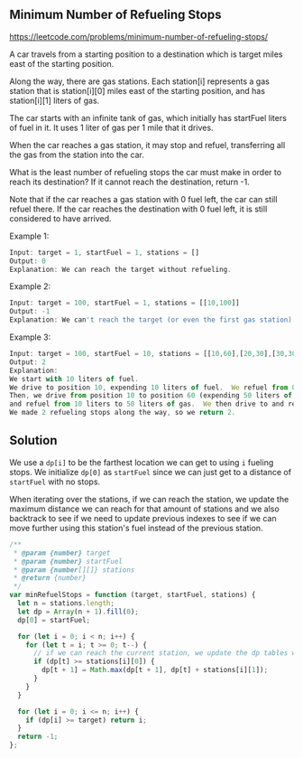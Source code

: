 ## Minimum Number of Refueling Stops

https://leetcode.com/problems/minimum-number-of-refueling-stops/

A car travels from a starting position to a destination which is target miles east of the starting position.

Along the way, there are gas stations. Each station[i] represents a gas station that is station[i][0] miles east of the starting position, and has station[i][1] liters of gas.

The car starts with an infinite tank of gas, which initially has startFuel liters of fuel in it. It uses 1 liter of gas per 1 mile that it drives.

When the car reaches a gas station, it may stop and refuel, transferring all the gas from the station into the car.

What is the least number of refueling stops the car must make in order to reach its destination? If it cannot reach the destination, return -1.

Note that if the car reaches a gas station with 0 fuel left, the car can still refuel there. If the car reaches the destination with 0 fuel left, it is still considered to have arrived.

Example 1:

```js
Input: target = 1, startFuel = 1, stations = []
Output: 0
Explanation: We can reach the target without refueling.
```

Example 2:

```js
Input: target = 100, startFuel = 1, stations = [[10,100]]
Output: -1
Explanation: We can't reach the target (or even the first gas station).
```

Example 3:

```js
Input: target = 100, startFuel = 10, stations = [[10,60],[20,30],[30,30],[60,40]]
Output: 2
Explanation:
We start with 10 liters of fuel.
We drive to position 10, expending 10 liters of fuel.  We refuel from 0 liters to 60 liters of gas.
Then, we drive from position 10 to position 60 (expending 50 liters of fuel),
and refuel from 10 liters to 50 liters of gas.  We then drive to and reach the target.
We made 2 refueling stops along the way, so we return 2.
```

## Solution

We use a `dp[i]` to be the farthest location we can get to using `i` fueling stops.
We initialize `dp[0]` as `startFuel` since we can just get to a distance of `startFuel` with no stops.

When iterating over the stations, if we can reach the station, we update the maximum distance we can reach for that amount of stations and we also backtrack to see if we need to update previous indexes to see if we can move further using this station's fuel instead of the previous station.

```js
/**
 * @param {number} target
 * @param {number} startFuel
 * @param {number[][]} stations
 * @return {number}
 */
var minRefuelStops = function (target, startFuel, stations) {
  let n = stations.length;
  let dp = Array(n + 1).fill(0);
  dp[0] = startFuel;

  for (let i = 0; i < n; i++) {
    for (let t = i; t >= 0; t--) {
      // if we can reach the current station, we update the dp tables with the max possible distance we can reach
      if (dp[t] >= stations[i][0]) {
        dp[t + 1] = Math.max(dp[t + 1], dp[t] + stations[i][1]);
      }
    }
  }

  for (let i = 0; i <= n; i++) {
    if (dp[i] >= target) return i;
  }
  return -1;
};
```
